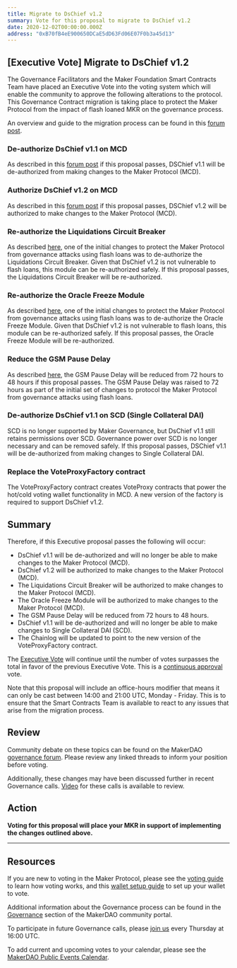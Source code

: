 ```yaml
---
title: Migrate to DsChief v1.2
summary: Vote for this proposal to migrate to DsChief v1.2
date: 2020-12-02T00:00:00.000Z
address: "0xB70fB4eE900650DCaE5dD63Fd06E07F0b3a45d13"
---
```

## [Executive Vote] Migrate to DsChief v1.2

The Governance Facilitators and the Maker Foundation Smart Contracts Team have placed an Executive Vote into the voting system which will enable the community to approve the following alterations to the protocol. This Governance Contract migration is taking place to protect the Maker Protocol from the impact of flash loaned MKR on the governance process.

An overview and guide to the migration process can be found in this [forum post](https://forum.makerdao.com/t/dschief-v1-2-migration-steps/5412).

### De-authorize DsChief v1.1 on MCD

As described in this [forum post](https://forum.makerdao.com/t/dschief-1-2-flash-loan-protection-for-maker-governance/5115) if this proposal passes, DSChief v1.1 will be de-authorized from making changes to the Maker Protocol (MCD).

### Authorize DsChief v1.2 on MCD

As described in this [forum post](https://forum.makerdao.com/t/dschief-1-2-flash-loan-protection-for-maker-governance/5115) if this proposal passes, DSChief v1.2 will be authorized to make changes to the Maker Protocol (MCD).

### Re-authorize the Liquidations Circuit Breaker

As described [here](https://forum.makerdao.com/t/urgent-flash-loans-and-securing-the-maker-protocol/4901), one of the initial changes to protect the Maker Protocol from governance attacks using flash loans was to de-authorize the Liquidations Circuit Breaker. Given that DsChief v1.2 is not vulnerable to flash loans, this module can be re-authorized safely. If this proposal passes, the Liquidations Circuit Breaker will be re-authorized.

### Re-authorize the Oracle Freeze Module

As described [here](https://forum.makerdao.com/t/urgent-flash-loans-and-securing-the-maker-protocol/4901), one of the initial changes to protect the Maker Protocol from governance attacks using flash loans was to de-authorize the Oracle Freeze Module. Given that DsChief v1.2 is not vulnerable to flash loans, this module can be re-authorized safely. If this proposal passes, the Oracle Freeze Module will be re-authorized.

### Reduce the  GSM Pause Delay

As described [here](https://forum.makerdao.com/t/governance-security-module-gsm-adjustment/5421), the GSM Pause Delay will be reduced from 72 hours to 48 hours if this proposal passes. The GSM Pause Delay was raised to 72 hours as part of the initial set of changes to protocol the Maker Protocol from governance attacks using flash loans.

### De-authorize DsChief v1.1 on SCD (Single Collateral DAI)

SCD is no longer supported by Maker Governance, but DsChief v1.1 still retains permissions over SCD. Governance power over SCD is no longer necessary and can be removed safely. If this proposal passes, DSChief v1.1 will be de-authorized from making changes to Single Collateral DAI. 

### Replace the VoteProxyFactory contract

The VoteProxyFactory contract creates VoteProxy contracts that power the hot/cold voting wallet functionality in MCD. A new version of the factory is required to support DsChief v1.2. 

## Summary

Therefore, if this Executive proposal passes the following will occur:
- DsChief v1.1 will be de-authorized and will no longer be able to make changes to the Maker Protocol (MCD).
- DsChief v1.2 will be authorized to make changes to the Maker Protocol (MCD).
- The Liquidations Circuit Breaker will be authorized to make changes to the Maker Protocol (MCD).
- The Oracle Freeze Module will be authorized to make changes to the Maker Protocol (MCD).
- The GSM Pause Delay will be reduced from 72 hours to 48 hours.
- DsChief v1.1 will be de-authorized and will no longer be able to make changes to Single Collateral DAI (SCD).
- The Chainlog will be updated to point to the new version of the VoteProxyFactory contract.

The [Executive Vote](https://community-development.makerdao.com/en/learn/governance/on-chain-gov) will continue until the number of votes surpasses the total in favor of the previous Executive Vote. This is a [continuous approval](https://community-development.makerdao.com/en/learn/governance/how-voting-works) vote.

Note that this proposal will include an office-hours modifier that means it can only be cast between 14:00 and 21:00 UTC, Monday - Friday. This is to ensure that the Smart Contracts Team is available to react to any issues that arise from the migration process.

## Review

Community debate on these topics can be found on the MakerDAO [governance forum](https://forum.makerdao.com/). Please review any linked threads to inform your position before voting.

Additionally, these changes may have been discussed further in recent Governance calls. [Video](https://www.youtube.com/playlist?list=PLLzkWCj8ywWNq5-90-Id6VPSsrk4OWVan) for these calls is available to review.

## Action

**Voting for this proposal will place your MKR in support of implementing the changes outlined above.**

---

## Resources

If you are new to voting in the Maker Protocol, please see the [voting guide](https://community-development.makerdao.com/en/learn/governance/how-voting-works/) to learn how voting works, and this [wallet setup guide](https://community-development.makerdao.com/en/learn/governance/voting-setup/) to set up your wallet to vote.

Additional information about the Governance process can be found in the [Governance](https://community-development.makerdao.com/en/learn/governance) section of the MakerDAO community portal.

To participate in future Governance calls, please [join us](https://github.com/makerdao/community/tree/master/governance/governance-and-risk-meetings) every Thursday at 16:00 UTC.

To add current and upcoming votes to your calendar, please see the [MakerDAO Public Events Calendar](https://calendar.google.com/calendar/embed?src=makerdao.com_3efhm2ghipksegl009ktniomdk%40group.calendar.google.com&amp;ctz=UTC&amp;mode=week&amp;showCalendars=0&amp;showPrint=0).
